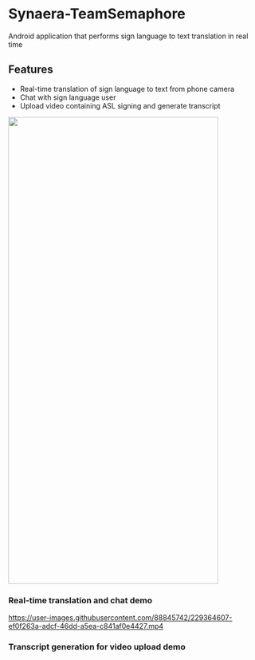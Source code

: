 # Synaera-TeamSemaphore

Android application that performs sign language to text translation in real time

## Features

* Real-time translation of sign language to text from phone camera
* Chat with sign language user 
* Upload video containing ASL signing and generate transcript

<img src="https://user-images.githubusercontent.com/88845742/229358780-b0ea867d-41a8-4d98-a03b-086c4d21f94f.jpg" width="421" height="936" />

### Real-time translation and chat demo


https://user-images.githubusercontent.com/88845742/229364607-ef0f263a-adcf-46dd-a5ea-c841af0e4427.mp4

### Transcript generation for video upload demo

